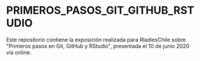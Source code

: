 # PRIMEROS_PASOS_GIT_GITHUB_RSTUDIO
Este repositorio contiene la exposición realizada para RladiesChile sobre "Primeros pasos en Git, GitHub y RStudio", presentada el 10 de junio 2020 vía online.
